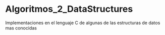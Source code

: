 # Algoritmos_2_DataStructures
Implementaciones en el lenguaje C de algunas de las estructuras de datos mas conocidas 
